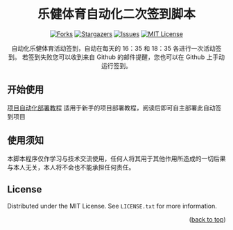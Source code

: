 <div id="top"></div>
<!--
*** Thanks for checking out the Best-README-Template. If you have a suggestion
*** that would make this better, please fork the repo and create a pull request
*** or simply open an issue with the tag "enhancement".
*** Don't forget to give the project a star!
*** Thanks again! Now go create something AMAZING! :D
-->



<!-- PROJECT SHIELDS -->
<!--
*** I'm using markdown "reference style" links for readability.
*** Reference links are enclosed in brackets [ ] instead of parentheses ( ).
*** See the bottom of this document for the declaration of the reference variables
*** for contributors-url, forks-url, etc. This is an optional, concise syntax you may use.
*** https://www.markdownguide.org/basic-syntax/#reference-style-links
-->

<div align="center">

  <h1 align="center">乐健体育自动化二次签到脚本</h1>
  
  [![Forks][forks-shield]][forks-url]
  [![Stargazers][stars-shield]][stars-url]
  [![Issues][issues-shield]][issues-url]
  [![MIT License][license-shield]][license-url]

  <p align="center">
    自动化乐健体育活动签到，自动在每天的 16：35 和 18：35 各进行一次活动签到。
    若签到失败您可以收到来自 Github 的邮件提醒，您也可以在 Github 上手动运行签到。
  </p>
</div>


<!-- GETTING STARTED -->
## 开始使用

[项目自动化部署教程](https://github.com/Foreverddb/legym-auto/wiki/%E9%A1%B9%E7%9B%AE%E9%83%A8%E7%BD%B2%E6%95%99%E7%A8%8B) 适用于新手的项目部署教程，阅读后即可自主部署此自动签到项目

<!-- GETTING STARTED -->
## 使用须知

本脚本程序仅作学习与技术交流使用，任何人将其用于其他作用所造成的一切后果与本人无关，本人将不会也不能承担任何责任。


<!-- LICENSE -->
## License

Distributed under the MIT License. See `LICENSE.txt` for more information.

<p align="right">(<a href="#top">back to top</a>)</p>



<!-- MARKDOWN LINKS & IMAGES -->
<!-- https://www.markdownguide.org/basic-syntax/#reference-style-links -->
[forks-shield]: https://img.shields.io/github/forks/Foreverddb/legym-auto.svg?style=for-the-badge
[forks-url]: https://github.com/Foreverddb/legym-auto/network/members
[stars-shield]: https://img.shields.io/github/stars/Foreverddb/legym-auto.svg?style=for-the-badge
[stars-url]: https://github.com/Foreverddb/legym-auto/stargazers
[issues-shield]: https://img.shields.io/github/issues/Foreverddb/legym-auto.svg?style=for-the-badge
[issues-url]: https://github.com/Foreverddb/legym-auto/issues
[license-shield]: https://img.shields.io/github/license/Foreverddb/legym-auto.svg?style=for-the-badge
[license-url]: https://github.com/Foreverddb/legym-auto/blob/master/LICENSE.txt
